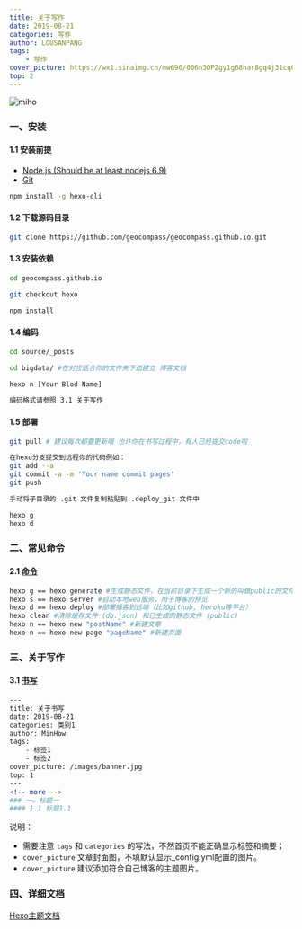 ```yaml
---
title: 关于写作
date: 2019-08-21
categories: 写作
author: LOUSANPANG
tags:
    - 写作
cover_picture: https://wx1.sinaimg.cn/mw690/006n3OP2gy1g68har8gq4j31cq0u012u.jpg
top: 2
---
```


![miho](https://wx1.sinaimg.cn/mw690/006n3OP2gy1g68har8gq4j31cq0u012u.jpg)

### 一、安装
#### 1.1 安装前提
* [Node.js (Should be at least nodejs 6.9)](https://nodejs.org/en/)
* [Git](https://git-scm.com/)
``` bash
npm install -g hexo-cli
```
#### 1.2 下载源码目录
``` bash
git clone https://github.com/geocompass/geocompass.github.io.git
```
#### 1.3 安装依赖
``` bash
cd geocompass.github.io

git checkout hexo

npm install
```
#### 1.4 编码
``` bash
cd source/_posts

cd bigdata/ #在对应适合你的文件夹下边建立 博客文档

hexo n [Your Blod Name]

编码格式请参照 3.1 关于写作
```
#### 1.5 部署
``` bash
git pull # 建议每次都要更新哦 也许你在书写过程中，有人已经提交code啦

在hexo分支提交到远程你的代码例如：
git add --a
git commit -a -m 'Your name commit pages'
git push

手动将子目录的 .git 文件复制粘贴到 .deploy_git 文件中

hexo g
hexo d
```

### 二、常见命令
#### 2.1 [命令](https://hexo.io/zh-cn/docs/commands)
``` bash
hexo g == hexo generate #生成静态文件，在当前目录下生成一个新的叫做public的文件夹
hexo s == hexo server #启动本地web服务，用于博客的预览
hexo d == hexo deploy #部署播客到远端（比如github, heroku等平台）
hexo clean #清除缓存文件 (db.json) 和已生成的静态文件 (public)
hexo n == hexo new "postName" #新建文章
hexo n == hexo new page "pageName" #新建页面
``` 

### 三、关于写作
#### 3.1 [书写](https://github.com/WongMinHo/hexo-theme-miho/blob/master/_source/blog/installation-configuration.md)
``` bash
---
title: 关于书写
date: 2019-08-21
categories: 类别1
author: MinHow
tags:
    - 标签1
    - 标签2
cover_picture: /images/banner.jpg
top: 1
---
<!-- more -->
### 一、标题一
#### 1.1 标题1.1
``` 
说明：
* 需要注意 `tags` 和 `categories` 的写法，不然首页不能正确显示标签和摘要；
* `cover_picture` 文章封面图，不填默认显示_config.yml配置的图片。
* `cover_picture` 建议添加符合自己博客的主题图片。

### 四、详细文档
[Hexo主题文档](https://blog.minhow.com/2017/08/01/blog/installation-configuration/)